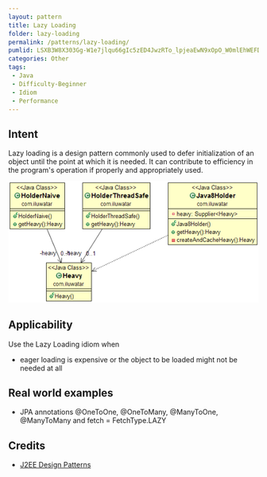 ```yaml
---
layout: pattern
title: Lazy Loading
folder: lazy-loading
permalink: /patterns/lazy-loading/
pumlid: LSXB3W8X303Gg-W1e7jlqu66gIc5zED4JwzRTo_lpjeaEwN9xOpO_W0mlEhWEFD89sjBWpHgMnDOyi90WoU-i7Ho7besHf2fmqJ_0GG_xo8BE-i0YlONDMtMdLE-
categories: Other
tags:
 - Java
 - Difficulty-Beginner
 - Idiom
 - Performance
---
```


## Intent
Lazy loading is a design pattern commonly used to defer
initialization of an object until the point at which it is needed. It can
contribute to efficiency in the program's operation if properly and
appropriately used.

![alt text](etc/lazy-loading.png "Lazy Loading")

## Applicability
Use the Lazy Loading idiom when

* eager loading is expensive or the object to be loaded might not be needed at all

## Real world examples

* JPA annotations @OneToOne, @OneToMany, @ManyToOne, @ManyToMany and fetch = FetchType.LAZY

## Credits

* [J2EE Design Patterns](http://www.amazon.com/J2EE-Design-Patterns-William-Crawford/dp/0596004273/ref=sr_1_2)
